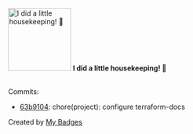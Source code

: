 <img src="https://my-badges.github.io/my-badges/chore-commit.png" alt="I did a little housekeeping! 🧹" title="I did a little housekeeping! 🧹" width="128">
<strong>I did a little housekeeping! 🧹</strong>
<br><br>

Commits:

- <a href="https://github.com/ccamel/terraforming-chez-moi/commit/63b9104ad79f36e7daff5076f1364709da5244cc">63b9104</a>: chore(project): configure terraform-docs


Created by <a href="https://github.com/my-badges/my-badges">My Badges</a>